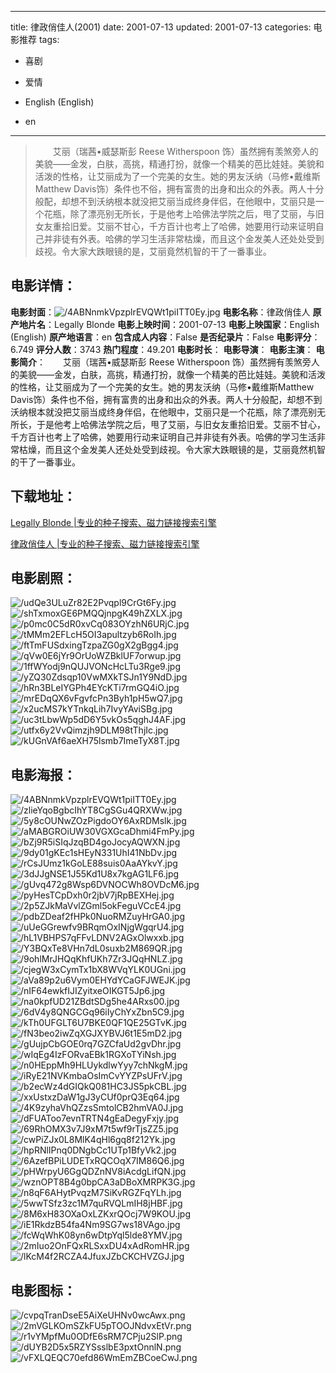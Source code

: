 
---
title: 律政俏佳人(2001)
date: 2001-07-13
updated: 2001-07-13
categories: 电影推荐
tags:
- 喜剧
- 爱情

- English (English)
- en
---


> 　　艾丽（瑞茜•威瑟斯彭 Reese Witherspoon 饰）虽然拥有羡煞旁人的美貌——金发，白肤，高挑，精通打扮，就像一个精美的芭比娃娃。美貌和活泼的性格，让艾丽成为了一个完美的女生。她的男友沃纳（马修•戴维斯Matthew Davis饰）条件也不俗，拥有富贵的出身和出众的外表。两人十分般配，却想不到沃纳根本就没把艾丽当成终身伴侣，在他眼中，艾丽只是一个花瓶，除了漂亮别无所长，于是他考上哈佛法学院之后，甩了艾丽，与旧女友重拾旧爱。艾丽不甘心，千方百计也考上了哈佛，她要用行动来证明自己并非徒有外表。哈佛的学习生活非常枯燥，而且这个金发美人还处处受到歧视。令大家大跌眼镜的是，艾丽竟然机智的干了一番事业。

## **电影详情**：

**电影封面**：<img src="https://image.tmdb.org/t/p/w200/4ABNnmkVpzplrEVQWt1piITT0Ey.jpg" alt="/4ABNnmkVpzplrEVQWt1piITT0Ey.jpg" title="/4ABNnmkVpzplrEVQWt1piITT0Ey.jpg">
**电影名称**：律政俏佳人
**原产地片名**：Legally Blonde
**电影上映时间**：2001-07-13
**电影上映国家**：English (English)
**原产地语言**：en
**包含成人内容**：False
**是否纪录片**：False
**电影评分**：6.749
**评分人数**：3743
**热门程度**：49.201
**电影时长**：
**电影导演**：
**电影主演**：
**电影简介**：　　艾丽（瑞茜•威瑟斯彭 Reese Witherspoon 饰）虽然拥有羡煞旁人的美貌——金发，白肤，高挑，精通打扮，就像一个精美的芭比娃娃。美貌和活泼的性格，让艾丽成为了一个完美的女生。她的男友沃纳（马修•戴维斯Matthew Davis饰）条件也不俗，拥有富贵的出身和出众的外表。两人十分般配，却想不到沃纳根本就没把艾丽当成终身伴侣，在他眼中，艾丽只是一个花瓶，除了漂亮别无所长，于是他考上哈佛法学院之后，甩了艾丽，与旧女友重拾旧爱。艾丽不甘心，千方百计也考上了哈佛，她要用行动来证明自己并非徒有外表。哈佛的学习生活非常枯燥，而且这个金发美人还处处受到歧视。令大家大跌眼镜的是，艾丽竟然机智的干了一番事业。

## **下载地址**：
[Legally Blonde |专业的种子搜索、磁力链接搜索引擎](https://movie.amd794.com:2083/?search=Legally%20Blonde&ordering=&mode=match_phrase&page_size=10&page=1)

[律政俏佳人 |专业的种子搜索、磁力链接搜索引擎](https://movie.amd794.com:2083/?search=%E5%BE%8B%E6%94%BF%E4%BF%8F%E4%BD%B3%E4%BA%BA&ordering=&mode=match_phrase&page_size=10&page=1)
 

## **电影剧照**：
<img src="https://image.tmdb.org/t/p/original/udQe3ULuZr82E2Pvqpl9CrGt6Fy.jpg" alt="/udQe3ULuZr82E2Pvqpl9CrGt6Fy.jpg" title="/udQe3ULuZr82E2Pvqpl9CrGt6Fy.jpg"><img src="https://image.tmdb.org/t/p/original/shTxmoxGE6PMQQjnpgK49hZXLX.jpg" alt="/shTxmoxGE6PMQQjnpgK49hZXLX.jpg" title="/shTxmoxGE6PMQQjnpgK49hZXLX.jpg"><img src="https://image.tmdb.org/t/p/original/p0mc0C5dR0xvCq083OYzhN6URjC.jpg" alt="/p0mc0C5dR0xvCq083OYzhN6URjC.jpg" title="/p0mc0C5dR0xvCq083OYzhN6URjC.jpg"><img src="https://image.tmdb.org/t/p/original/tMMm2EFLcH5OI3apultzyb6RoIh.jpg" alt="/tMMm2EFLcH5OI3apultzyb6RoIh.jpg" title="/tMMm2EFLcH5OI3apultzyb6RoIh.jpg"><img src="https://image.tmdb.org/t/p/original/ftTmFUSdxingTzpaZG0gX2gBgg4.jpg" alt="/ftTmFUSdxingTzpaZG0gX2gBgg4.jpg" title="/ftTmFUSdxingTzpaZG0gX2gBgg4.jpg"><img src="https://image.tmdb.org/t/p/original/qVw0E6jYr9OrUoWZBklUF7orwup.jpg" alt="/qVw0E6jYr9OrUoWZBklUF7orwup.jpg" title="/qVw0E6jYr9OrUoWZBklUF7orwup.jpg"><img src="https://image.tmdb.org/t/p/original/1ffWYodj9nQUJVONcHcLTu3Rge9.jpg" alt="/1ffWYodj9nQUJVONcHcLTu3Rge9.jpg" title="/1ffWYodj9nQUJVONcHcLTu3Rge9.jpg"><img src="https://image.tmdb.org/t/p/original/yZQ30Zdsqp10VwMXkTSJn1Y9NdD.jpg" alt="/yZQ30Zdsqp10VwMXkTSJn1Y9NdD.jpg" title="/yZQ30Zdsqp10VwMXkTSJn1Y9NdD.jpg"><img src="https://image.tmdb.org/t/p/original/hRn3BLeIYGPh4EYcKTi7rmGQ4iO.jpg" alt="/hRn3BLeIYGPh4EYcKTi7rmGQ4iO.jpg" title="/hRn3BLeIYGPh4EYcKTi7rmGQ4iO.jpg"><img src="https://image.tmdb.org/t/p/original/mrEDqQX6vFgvfcPn3Byh1pH5wQ7.jpg" alt="/mrEDqQX6vFgvfcPn3Byh1pH5wQ7.jpg" title="/mrEDqQX6vFgvfcPn3Byh1pH5wQ7.jpg"><img src="https://image.tmdb.org/t/p/original/x2ucMS7kYTnkqLih7IvyYAviSBg.jpg" alt="/x2ucMS7kYTnkqLih7IvyYAviSBg.jpg" title="/x2ucMS7kYTnkqLih7IvyYAviSBg.jpg"><img src="https://image.tmdb.org/t/p/original/uc3tLbwWp5dD6Y5vkOs5qghJ4AF.jpg" alt="/uc3tLbwWp5dD6Y5vkOs5qghJ4AF.jpg" title="/uc3tLbwWp5dD6Y5vkOs5qghJ4AF.jpg"><img src="https://image.tmdb.org/t/p/original/utfx6y2VvQimzjh9DLM98tThjIc.jpg" alt="/utfx6y2VvQimzjh9DLM98tThjIc.jpg" title="/utfx6y2VvQimzjh9DLM98tThjIc.jpg"><img src="https://image.tmdb.org/t/p/original/kUGnVAf6aeXH75lsmb7ImeTyX8T.jpg" alt="/kUGnVAf6aeXH75lsmb7ImeTyX8T.jpg" title="/kUGnVAf6aeXH75lsmb7ImeTyX8T.jpg">

## **电影海报**：
<img src="https://image.tmdb.org/t/p/original/4ABNnmkVpzplrEVQWt1piITT0Ey.jpg" alt="/4ABNnmkVpzplrEVQWt1piITT0Ey.jpg" title="/4ABNnmkVpzplrEVQWt1piITT0Ey.jpg"><img src="https://image.tmdb.org/t/p/original/zlieYqoBgbcIhYT8CgSGu4QRXWw.jpg" alt="/zlieYqoBgbcIhYT8CgSGu4QRXWw.jpg" title="/zlieYqoBgbcIhYT8CgSGu4QRXWw.jpg"><img src="https://image.tmdb.org/t/p/original/5y8cOUNwZOzPigdoOY6AxRDMslk.jpg" alt="/5y8cOUNwZOzPigdoOY6AxRDMslk.jpg" title="/5y8cOUNwZOzPigdoOY6AxRDMslk.jpg"><img src="https://image.tmdb.org/t/p/original/aMABGROiUW30VGXGcaDhmi4FmPy.jpg" alt="/aMABGROiUW30VGXGcaDhmi4FmPy.jpg" title="/aMABGROiUW30VGXGcaDhmi4FmPy.jpg"><img src="https://image.tmdb.org/t/p/original/bZj9R5iSIqJzqBD4goJocyAQWXN.jpg" alt="/bZj9R5iSIqJzqBD4goJocyAQWXN.jpg" title="/bZj9R5iSIqJzqBD4goJocyAQWXN.jpg"><img src="https://image.tmdb.org/t/p/original/9dy01gKEc1sHEyN331UhI41NbDv.jpg" alt="/9dy01gKEc1sHEyN331UhI41NbDv.jpg" title="/9dy01gKEc1sHEyN331UhI41NbDv.jpg"><img src="https://image.tmdb.org/t/p/original/rCsJUmz1kGoLE88suis0AaAYkvY.jpg" alt="/rCsJUmz1kGoLE88suis0AaAYkvY.jpg" title="/rCsJUmz1kGoLE88suis0AaAYkvY.jpg"><img src="https://image.tmdb.org/t/p/original/3dJJgNSE1J55Kd1U8x7kgAG1LF6.jpg" alt="/3dJJgNSE1J55Kd1U8x7kgAG1LF6.jpg" title="/3dJJgNSE1J55Kd1U8x7kgAG1LF6.jpg"><img src="https://image.tmdb.org/t/p/original/gUvq472g8Wsp6DVNOCWh8OVDcM6.jpg" alt="/gUvq472g8Wsp6DVNOCWh8OVDcM6.jpg" title="/gUvq472g8Wsp6DVNOCWh8OVDcM6.jpg"><img src="https://image.tmdb.org/t/p/original/pyHesTCpDxh0r2jbV7jRpBEXHej.jpg" alt="/pyHesTCpDxh0r2jbV7jRpBEXHej.jpg" title="/pyHesTCpDxh0r2jbV7jRpBEXHej.jpg"><img src="https://image.tmdb.org/t/p/original/2p5ZJkMaVvlZGml5okFeguVCcE4.jpg" alt="/2p5ZJkMaVvlZGml5okFeguVCcE4.jpg" title="/2p5ZJkMaVvlZGml5okFeguVCcE4.jpg"><img src="https://image.tmdb.org/t/p/original/pdbZDeaf2fHPk0NuoRMZuyHrGA0.jpg" alt="/pdbZDeaf2fHPk0NuoRMZuyHrGA0.jpg" title="/pdbZDeaf2fHPk0NuoRMZuyHrGA0.jpg"><img src="https://image.tmdb.org/t/p/original/uUeGGrewfv9BRqmOxINjgWgqrU4.jpg" alt="/uUeGGrewfv9BRqmOxINjgWgqrU4.jpg" title="/uUeGGrewfv9BRqmOxINjgWgqrU4.jpg"><img src="https://image.tmdb.org/t/p/original/hL1VBHPS7qFFvLDNV2AGxOlwxxb.jpg" alt="/hL1VBHPS7qFFvLDNV2AGxOlwxxb.jpg" title="/hL1VBHPS7qFFvLDNV2AGxOlwxxb.jpg"><img src="https://image.tmdb.org/t/p/original/Y3BQxTe8VHn7dL0suxb2M869QR.jpg" alt="/Y3BQxTe8VHn7dL0suxb2M869QR.jpg" title="/Y3BQxTe8VHn7dL0suxb2M869QR.jpg"><img src="https://image.tmdb.org/t/p/original/9ohlMrJHQqKhfUKh7Zr3JQqHNLZ.jpg" alt="/9ohlMrJHQqKhfUKh7Zr3JQqHNLZ.jpg" title="/9ohlMrJHQqKhfUKh7Zr3JQqHNLZ.jpg"><img src="https://image.tmdb.org/t/p/original/cjegW3xCymTx1bX8WVqYLK0UGni.jpg" alt="/cjegW3xCymTx1bX8WVqYLK0UGni.jpg" title="/cjegW3xCymTx1bX8WVqYLK0UGni.jpg"><img src="https://image.tmdb.org/t/p/original/aVa89p2u6Vym0EHYdYCaGFJWEJK.jpg" alt="/aVa89p2u6Vym0EHYdYCaGFJWEJK.jpg" title="/aVa89p2u6Vym0EHYdYCaGFJWEJK.jpg"><img src="https://image.tmdb.org/t/p/original/nIF64ewkfIJIZyitxeOIKGT5Jp6.jpg" alt="/nIF64ewkfIJIZyitxeOIKGT5Jp6.jpg" title="/nIF64ewkfIJIZyitxeOIKGT5Jp6.jpg"><img src="https://image.tmdb.org/t/p/original/na0kpfUD21ZBdtSDg5he4ARxs00.jpg" alt="/na0kpfUD21ZBdtSDg5he4ARxs00.jpg" title="/na0kpfUD21ZBdtSDg5he4ARxs00.jpg"><img src="https://image.tmdb.org/t/p/original/6dV4y8QNGCGq96iIyChYxZbn5C9.jpg" alt="/6dV4y8QNGCGq96iIyChYxZbn5C9.jpg" title="/6dV4y8QNGCGq96iIyChYxZbn5C9.jpg"><img src="https://image.tmdb.org/t/p/original/kTh0UFGLT6U7BKE0QF1QE25GTvK.jpg" alt="/kTh0UFGLT6U7BKE0QF1QE25GTvK.jpg" title="/kTh0UFGLT6U7BKE0QF1QE25GTvK.jpg"><img src="https://image.tmdb.org/t/p/original/fN3beo2iwZqXGJXYBVJ6t1E5mD2.jpg" alt="/fN3beo2iwZqXGJXYBVJ6t1E5mD2.jpg" title="/fN3beo2iwZqXGJXYBVJ6t1E5mD2.jpg"><img src="https://image.tmdb.org/t/p/original/gUujpCbGOE0rq7GZCfaUd2gvDhr.jpg" alt="/gUujpCbGOE0rq7GZCfaUd2gvDhr.jpg" title="/gUujpCbGOE0rq7GZCfaUd2gvDhr.jpg"><img src="https://image.tmdb.org/t/p/original/wIqEg4IzFORvaEBk1RGXoTYiNsh.jpg" alt="/wIqEg4IzFORvaEBk1RGXoTYiNsh.jpg" title="/wIqEg4IzFORvaEBk1RGXoTYiNsh.jpg"><img src="https://image.tmdb.org/t/p/original/n0HEppMh9HLUykdlwYyy7chNkgM.jpg" alt="/n0HEppMh9HLUykdlwYyy7chNkgM.jpg" title="/n0HEppMh9HLUykdlwYyy7chNkgM.jpg"><img src="https://image.tmdb.org/t/p/original/iRyE21NVKmbaOsImCvYYZPsUFrV.jpg" alt="/iRyE21NVKmbaOsImCvYYZPsUFrV.jpg" title="/iRyE21NVKmbaOsImCvYYZPsUFrV.jpg"><img src="https://image.tmdb.org/t/p/original/b2ecWz4dGIQkQ081HC3JS5pkCBL.jpg" alt="/b2ecWz4dGIQkQ081HC3JS5pkCBL.jpg" title="/b2ecWz4dGIQkQ081HC3JS5pkCBL.jpg"><img src="https://image.tmdb.org/t/p/original/xxUstxzDaW1gJ3yCUf0prQ3Eq64.jpg" alt="/xxUstxzDaW1gJ3yCUf0prQ3Eq64.jpg" title="/xxUstxzDaW1gJ3yCUf0prQ3Eq64.jpg"><img src="https://image.tmdb.org/t/p/original/4K9zyhaVhQZzsSmtolCB2hmVA0J.jpg" alt="/4K9zyhaVhQZzsSmtolCB2hmVA0J.jpg" title="/4K9zyhaVhQZzsSmtolCB2hmVA0J.jpg"><img src="https://image.tmdb.org/t/p/original/dFUAToo7evnTRTN4gEaDegyFxjy.jpg" alt="/dFUAToo7evnTRTN4gEaDegyFxjy.jpg" title="/dFUAToo7evnTRTN4gEaDegyFxjy.jpg"><img src="https://image.tmdb.org/t/p/original/69RhOMX3v7J9xM7t5wf9rTjsZZ5.jpg" alt="/69RhOMX3v7J9xM7t5wf9rTjsZZ5.jpg" title="/69RhOMX3v7J9xM7t5wf9rTjsZZ5.jpg"><img src="https://image.tmdb.org/t/p/original/cwPiZJx0L8MlK4qHl6gq8f212Yk.jpg" alt="/cwPiZJx0L8MlK4qHl6gq8f212Yk.jpg" title="/cwPiZJx0L8MlK4qHl6gq8f212Yk.jpg"><img src="https://image.tmdb.org/t/p/original/hpRNlIPnq0DNgbCc1UTp1BfyVk2.jpg" alt="/hpRNlIPnq0DNgbCc1UTp1BfyVk2.jpg" title="/hpRNlIPnq0DNgbCc1UTp1BfyVk2.jpg"><img src="https://image.tmdb.org/t/p/original/6AzefBPiLUDETxRQCOqX7IM86Q6.jpg" alt="/6AzefBPiLUDETxRQCOqX7IM86Q6.jpg" title="/6AzefBPiLUDETxRQCOqX7IM86Q6.jpg"><img src="https://image.tmdb.org/t/p/original/pHWrpyU6GgQDZnNV8iAcdgLifQN.jpg" alt="/pHWrpyU6GgQDZnNV8iAcdgLifQN.jpg" title="/pHWrpyU6GgQDZnNV8iAcdgLifQN.jpg"><img src="https://image.tmdb.org/t/p/original/wznOPT8B4g0bpCA3aDBoXMRPK3G.jpg" alt="/wznOPT8B4g0bpCA3aDBoXMRPK3G.jpg" title="/wznOPT8B4g0bpCA3aDBoXMRPK3G.jpg"><img src="https://image.tmdb.org/t/p/original/n8qF6AHytPvqzM7SiKvRGZFqYLh.jpg" alt="/n8qF6AHytPvqzM7SiKvRGZFqYLh.jpg" title="/n8qF6AHytPvqzM7SiKvRGZFqYLh.jpg"><img src="https://image.tmdb.org/t/p/original/5wwTSfz3zc1M7quRVQLmIH8jHBF.jpg" alt="/5wwTSfz3zc1M7quRVQLmIH8jHBF.jpg" title="/5wwTSfz3zc1M7quRVQLmIH8jHBF.jpg"><img src="https://image.tmdb.org/t/p/original/8M6xH83OXaOxLZKxrQOcj7W9KOU.jpg" alt="/8M6xH83OXaOxLZKxrQOcj7W9KOU.jpg" title="/8M6xH83OXaOxLZKxrQOcj7W9KOU.jpg"><img src="https://image.tmdb.org/t/p/original/iE1RkdzB54fa4Nm9SG7ws18VAgo.jpg" alt="/iE1RkdzB54fa4Nm9SG7ws18VAgo.jpg" title="/iE1RkdzB54fa4Nm9SG7ws18VAgo.jpg"><img src="https://image.tmdb.org/t/p/original/fcWqWhK08yn6wDtpYql5lde8YMV.jpg" alt="/fcWqWhK08yn6wDtpYql5lde8YMV.jpg" title="/fcWqWhK08yn6wDtpYql5lde8YMV.jpg"><img src="https://image.tmdb.org/t/p/original/2mIuo2OnFQxRLSxxDU4xAdRomHR.jpg" alt="/2mIuo2OnFQxRLSxxDU4xAdRomHR.jpg" title="/2mIuo2OnFQxRLSxxDU4xAdRomHR.jpg"><img src="https://image.tmdb.org/t/p/original/lKcM4f2RCZA4JfuxJZbCKCHVZGJ.jpg" alt="/lKcM4f2RCZA4JfuxJZbCKCHVZGJ.jpg" title="/lKcM4f2RCZA4JfuxJZbCKCHVZGJ.jpg">

## **电影图标**：
<img src="https://image.tmdb.org/t/p/original/cvpqTranDseE5AiXeUHNv0wcAwx.png" alt="/cvpqTranDseE5AiXeUHNv0wcAwx.png" title="/cvpqTranDseE5AiXeUHNv0wcAwx.png"><img src="https://image.tmdb.org/t/p/original/2mVGLKOmSZkFU5pTOOJNdvxEtVr.png" alt="/2mVGLKOmSZkFU5pTOOJNdvxEtVr.png" title="/2mVGLKOmSZkFU5pTOOJNdvxEtVr.png"><img src="https://image.tmdb.org/t/p/original/r1vYMpfMu0ODfE6sRM7CPju2SlP.png" alt="/r1vYMpfMu0ODfE6sRM7CPju2SlP.png" title="/r1vYMpfMu0ODfE6sRM7CPju2SlP.png"><img src="https://image.tmdb.org/t/p/original/dUYB2D5x5RZYSsslbE3pxtOnnlN.png" alt="/dUYB2D5x5RZYSsslbE3pxtOnnlN.png" title="/dUYB2D5x5RZYSsslbE3pxtOnnlN.png"><img src="https://image.tmdb.org/t/p/original/vFXLQEQC70efd86WmEmZBCoeCwJ.png" alt="/vFXLQEQC70efd86WmEmZBCoeCwJ.png" title="/vFXLQEQC70efd86WmEmZBCoeCwJ.png">
